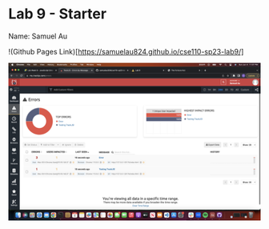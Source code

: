 # Lab 9 - Starter
Name: Samuel Au

!(Github Pages Link)[https://samuelau824.github.io/cse110-sp23-lab9/]

![Errors](trackJS.png)